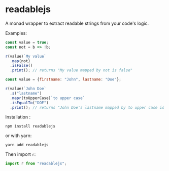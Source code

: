 # readablejs

A monad wrapper to extract readable strings from your code's logic.

Examples:

```js
const value = true;
const not = b => !b;

r(value)`My value`
  .map(not)
  .isFalse()
  .print(); // returns "My value mapped by not is false"
```

```js
const value = {firstname: "John", lastname: "Doe"};

r(value)`John Doe`
  .s("lastname")
  .mapr(toUpperCase)`to upper case`
  .isEqualTo("DOE")
  .print(); // returns "John Doe's lastname mapped by to upper case is equal to DOE"
```

Installation :

`npm install readablejs`

or with yarn:

`yarn add readablejs`

Then import `r`:

```js
import r from "readablejs";
```
